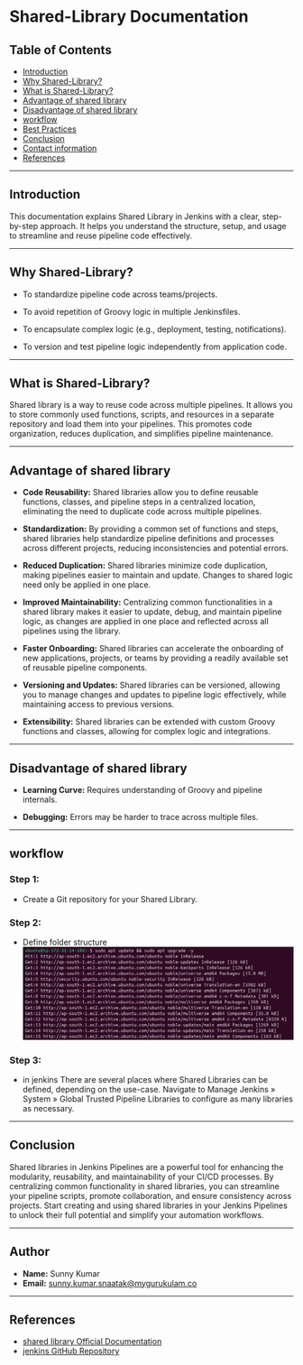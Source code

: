# Shared-Library Documentation

## Table of Contents

- [Introduction](#introduction)
- [Why Shared-Library?](#why-Shared-Library)
- [What is Shared-Library?](#what-is-Shared-Library)
- [Advantage of shared library](#Advantage-of-shared-library)
- [Disadvantage of shared library](#Disadvantage-of-shared-library)
- [workflow](#workflow)
- [Best Practices](#Best-Practices)
- [Conclusion](#conclusion)
- [Contact information](#Contact-information)
- [References](#references)

---

## Introduction

This documentation explains Shared Library in Jenkins with a clear, step-by-step approach. It helps you understand the structure, setup, and usage to streamline and reuse pipeline code effectively.

---

## Why Shared-Library?

- To standardize pipeline code across teams/projects.

- To avoid repetition of Groovy logic in multiple Jenkinsfiles.

- To encapsulate complex logic (e.g., deployment, testing, notifications).

- To version and test pipeline logic independently from application code.

---

## What is Shared-Library?

Shared library is a way to reuse code across multiple pipelines. It allows you to store commonly used functions, scripts, and resources in a separate repository and load them into your pipelines. This promotes code organization, reduces duplication, and simplifies pipeline maintenance. 

---

## Advantage of shared library

- **Code Reusability:**
Shared libraries allow you to define reusable functions, classes, and pipeline steps in a centralized location, eliminating the need to duplicate code across multiple pipelines. 


- **Standardization:**
By providing a common set of functions and steps, shared libraries help standardize pipeline definitions and processes across different projects, reducing inconsistencies and potential errors. 


- **Reduced Duplication:**
Shared libraries minimize code duplication, making pipelines easier to maintain and update. Changes to shared logic need only be applied in one place.


- **Improved Maintainability:**
Centralizing common functionalities in a shared library makes it easier to update, debug, and maintain pipeline logic, as changes are applied in one place and reflected across all pipelines using the library.


- **Faster Onboarding:**
Shared libraries can accelerate the onboarding of new applications, projects, or teams by providing a readily available set of reusable pipeline components. 


- **Versioning and Updates:**
Shared libraries can be versioned, allowing you to manage changes and updates to pipeline logic effectively, while maintaining access to previous versions. 


- **Extensibility:**
Shared libraries can be extended with custom Groovy functions and classes, allowing for complex logic and integrations. 

---

## Disadvantage of shared library

- **Learning Curve:** Requires understanding of Groovy and pipeline internals.

- **Debugging:** Errors may be harder to trace across multiple files.

---

## workflow

### Step 1: 
- Create a Git repository  for your Shared Library.
   
### Step 2: 
- Define folder structure
![alt text](image.png)
  
### Step 3: 
- in jenkins There are several places where Shared Libraries can be defined, depending on the use-case. Navigate to Manage Jenkins » System » Global Trusted Pipeline Libraries to configure as many libraries as necessary.

---



## Conclusion

Shared libraries in Jenkins Pipelines are a powerful tool for enhancing the modularity, reusability, and maintainability of your CI/CD processes. By centralizing common functionality in shared libraries, you can streamline your pipeline scripts, promote collaboration, and ensure consistency across projects. Start creating and using shared libraries in your Jenkins Pipelines to unlock their full potential and simplify your automation workflows.

---

## Author

- **Name:** Sunny Kumar
- **Email:** sunny.kumar.snaatak@mygurukulam.co

---

## References

- [shared library Official Documentation](https://www.jenkins.io/doc/book/pipeline/shared-libraries/)
- [jenkins GitHub Repository](https://techforyou.medium.com/shared-libraries-in-jenkins-pipeline-a-comprehensive-guide-with-examples-83ddf0eec46e)
